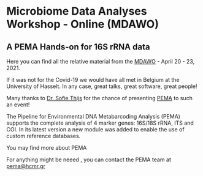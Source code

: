 # Microbiome Data Analyses Workshop - Online (MDAWO)

## A PEMA Hands-on for 16S rRNA data

Here you can find all the relative material from the [MDAWO](https://mdawo.meetinghand.com/) - April 20 - 23, 2021. 

If it was not for the Covid-19 we would have all met in Belgium at the University of Hasselt. 
In any case, great talks, great software, great people!  

Many thanks to [Dr. Sofie Thijs](https://www.linkedin.com/in/sofiethijs/?originalSubdomain=be) for the chance of presenting 
[PEMA](http://pema.hcmr.gr/) to such an event! 

The Pipeline for Environmental DNA Metabarcoding Analysis (PEMA)
 supports the complete analysis of 4 marker genes: 16S/18S rRNA, ITS and COI.
In its latest version a new module was added to enable the use of custom reference databases. 

You may find more about PEMA 

For anything might be neeed , you can contact the PEMA team at 
[pema@hcmr.gr](pema@hcmr/gr)
